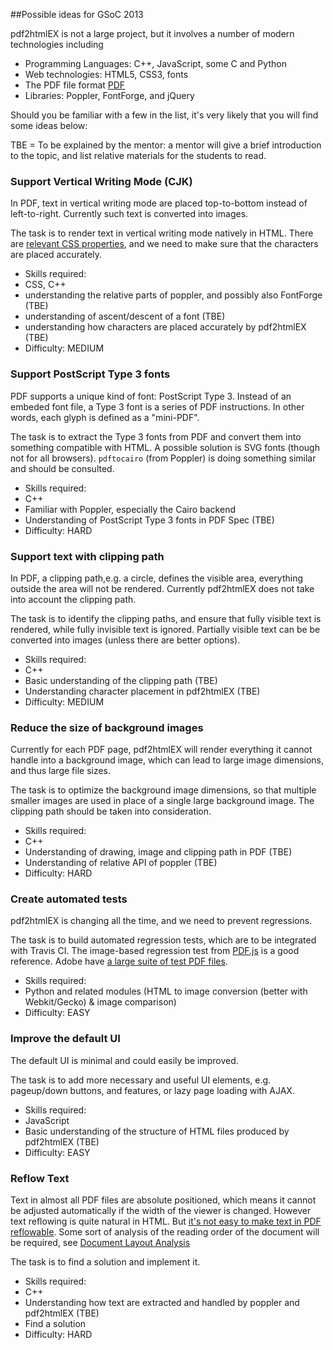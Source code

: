 ##Possible ideas for GSoC 2013

pdf2htmlEX is not a large project, but it involves a number of modern technologies including
 - Programming Languages: C++, JavaScript, some C and Python
 - Web technologies: HTML5, CSS3, fonts
 - The PDF file format [PDF](http://wwwimages.adobe.com/www.adobe.com/content/dam/Adobe/en/devnet/pdf/pdfs/PDF32000_2008.pdf)
 - Libraries: Poppler, FontForge, and jQuery

Should you be familiar with a few in the list, it's very likely that you will find some ideas below:

TBE = To be explained by the mentor: a mentor will give a brief introduction to the topic, and list relative materials for the students to read.

### Support Vertical Writing Mode (CJK)
In PDF, text in vertical writing mode are placed top-to-bottom instead of left-to-right. Currently such text is converted into images.

The task is to render text in vertical writing mode natively in HTML. There are [relevant CSS properties](http://dev.w3.org/csswg/css3-writing-modes/), and we need to make sure that the characters are placed accurately.

 - Skills required: 
  - CSS, C++
  - understanding the relative parts of poppler, and possibly also FontForge (TBE)
  - understanding of ascent/descent of a font (TBE)
  - understanding how characters are placed accurately by pdf2htmlEX (TBE)
 - Difficulty: MEDIUM

### Support PostScript Type 3 fonts
PDF supports a unique kind of font: PostScript Type 3. Instead of an embeded font file, a Type 3 font is a series of PDF instructions. In other words, each glyph is defined as a "mini-PDF".

The task is to extract the Type 3 fonts from PDF and convert them into something compatible with HTML. A possible solution is SVG fonts (though not for all browsers). `pdftocairo` (from Poppler) is doing something similar and should be consulted.

 - Skills required:
  - C++
  - Familiar with Poppler, especially the Cairo backend
  - Understanding of PostScript Type 3 fonts in PDF Spec (TBE)
 - Difficulty: HARD

### Support text with clipping path
In PDF, a clipping path,e.g. a circle, defines the visible area, everything outside the area will not be rendered. Currently pdf2htmlEX does not take into account the clipping path.

The task is to identify the clipping paths, and ensure that fully visible text is rendered, while fully invisible text is ignored. Partially visible text can be be converted into images (unless there are better options).

 - Skills required:
  - C++
  - Basic understanding of the clipping path (TBE)
  - Understanding character placement in pdf2htmlEX (TBE)
 - Difficulty: MEDIUM

### Reduce the size of background images
Currently for each PDF page, pdf2htmlEX will render everything it cannot handle into a background image, which can lead to large image dimensions, and thus large file sizes.

The task is to optimize the background image dimensions, so that multiple smaller images are used in place of a single large background image. The clipping path should be taken into consideration.

 - Skills required:
  - C++
  - Understanding of drawing, image and clipping path in PDF (TBE)
  - Understanding of relative API of poppler (TBE)
 - Difficulty: HARD

### Create automated tests
pdf2htmlEX is changing all the time, and we need to prevent regressions.

The task is to build automated regression tests, which are to be integrated with Travis CI. The image-based regression test from [PDF.js](http://mozilla.github.com/pdf.js/) is a good reference. Adobe have [a large suite of test PDF files](http://acroeng.adobe.com/wp/).

 - Skills required:
  - Python and related modules (HTML to image conversion (better with Webkit/Gecko) & image comparison) 
 - Difficulty: EASY

### Improve the default UI
The default UI is minimal and could easily be improved.

The task is to add more necessary and useful UI elements, e.g. pageup/down buttons, and features, or lazy page loading with AJAX.

 - Skills required:
  - JavaScript
  - Basic understanding of the structure of HTML files produced by pdf2htmlEX (TBE)
 - Difficulty: EASY

### Reflow Text
Text in almost all PDF files are absolute positioned, which means it cannot be adjusted automatically if the width of the viewer is changed. However text reflowing is quite natural in HTML. But [it's not easy to make text in PDF reflowable](https://github.com/coolwanglu/pdf2htmlEX/wiki/Reflowable-Text). Some sort of analysis of the reading order of the document will be required, see [Document Layout Analysis](http://en.wikipedia.org/wiki/Document_Layout_Analysis)

The task is to find a solution and implement it.

 - Skills required: 
  - C++ 
  - Understanding how text are extracted and handled by poppler and pdf2htmlEX (TBE)
  - Find a solution
 - Difficulty: HARD